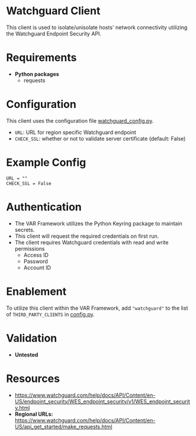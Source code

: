 # Watchguard Client
This client is used to isolate/unisolate hosts' network connectivity utilizing the Watchguard Endpoint Security API.  

# Requirements
- __Python packages__
  - requests


# Configuration
This client uses the configuration file [watchguard_config.py](watchguard_config.py). 
  - `URL`: URL for region specific Watchguard endpoint
  - `CHECK_SSL`: whether or not to validate server certificate (default: False)
  
# Example Config
```
URL = ""
CHECK_SSL = False  
```

# Authentication
- The VAR Framework utilizes the Python Keyring package to maintain secrets. 
- This client will request the required credentials on first run. 
- The client requires Watchguard credentials with read and write permissions
  - Access ID
  - Password
  - Account ID

# Enablement
To utilize this client within the VAR Framework, add `"watchguard"` to the list of `THIRD_PARTY_CLIENTS` in [config.py](../../config.py).

# Validation
- __Untested__

# Resources
- https://www.watchguard.com/help/docs/API/Content/en-US/endpoint_security/WES_endpoint_security/v1/WES_endpoint_security.html
- __Regional URLs:__ https://www.watchguard.com/help/docs/API/Content/en-US/api_get_started/make_requests.html
